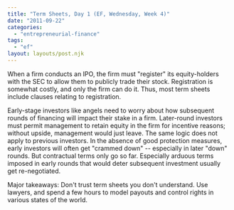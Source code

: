 ```yaml
---
title: "Term Sheets, Day 1 (EF, Wednesday, Week 4)"
date: "2011-09-22"
categories: 
  - "entrepreneurial-finance"
tags: 
  - "ef"
layout: layouts/post.njk
---
```


When a firm conducts an IPO, the firm must "register" its equity-holders with the SEC to allow them to publicly trade their stock. Registration is somewhat costly, and only the firm can do it. Thus, most term sheets include clauses relating to registration.

Early-stage investors like angels need to worry about how subsequent rounds of financing will impact their stake in a firm. Later-round investors must permit management to retain equity in the firm for incentive reasons; without upside, management would just leave. The same logic does not apply to previous investors. In the absence of good protection measures, early investors will often get "crammed down" -- especially in later "down" rounds. But contractual terms only go so far. Especially arduous terms imposed in early rounds that would deter subsequent investment usually get re-negotiated.

Major takeaways: Don't trust term sheets you don't understand. Use lawyers, and spend a few hours to model payouts and control rights in various states of the world.
